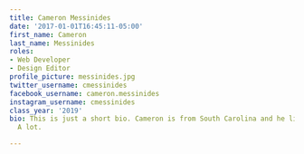 ```yaml
---
title: Cameron Messinides
date: '2017-01-01T16:45:11-05:00'
first_name: Cameron
last_name: Messinides
roles:
- Web Developer
- Design Editor
profile_picture: messinides.jpg
twitter_username: cmessinides
facebook_username: cameron.messinides
instagram_username: cmessinides
class_year: '2019'
bio: This is just a short bio. Cameron is from South Carolina and he likes jellybeans.
  A lot.

---
```

